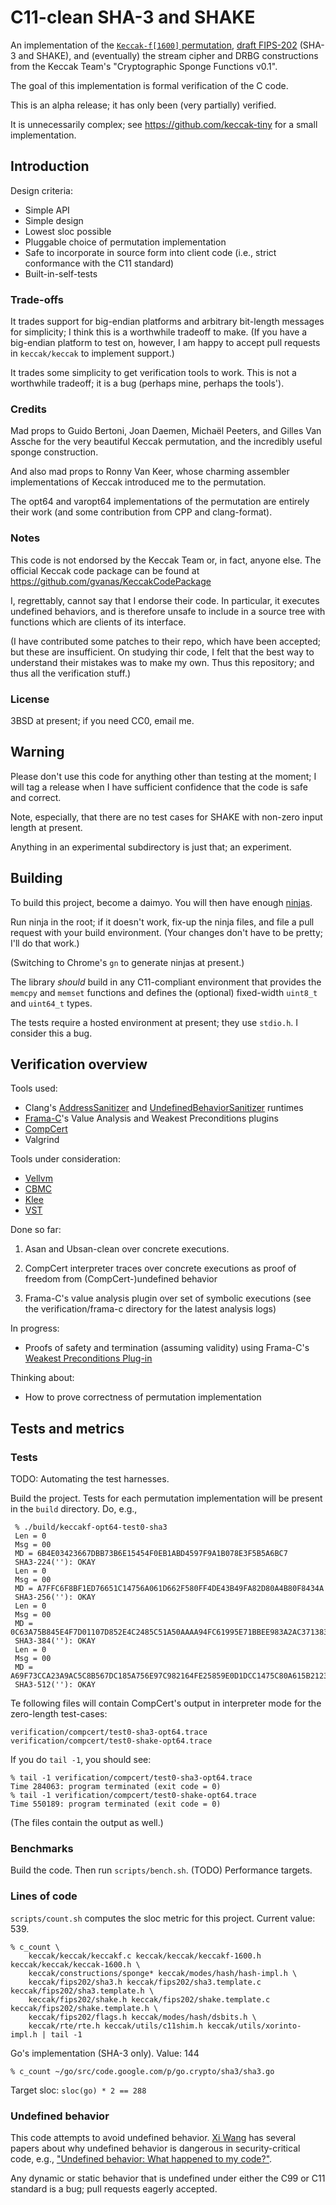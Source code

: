 # C11-clean SHA-3 and SHAKE

An implementation of the [`Keccak-f[1600]` permutation][keccak_site],
[draft FIPS-202][fips202_site] (SHA-3 and SHAKE), and (eventually)
the stream cipher and DRBG constructions from the Keccak Team's
"Cryptographic Sponge Functions v0.1".

The goal of this implementation is formal verification of the C
code.

This is an alpha release; it has only been (very partially)
verified.

It is unnecessarily complex; see https://github.com/keccak-tiny
for a small implementation.

## Introduction

Design criteria:

- Simple API
- Simple design
- Lowest sloc possible
- Pluggable choice of permutation implementation
- Safe to incorporate in source form into client code (i.e.,
  strict conformance with the C11 standard)
- Built-in-self-tests

### Trade-offs

It trades support for big-endian platforms and arbitrary bit-length
messages for simplicity; I think this is a worthwhile tradeoff to
make. (If you have a big-endian platform to test on, however, I
am happy to accept pull requests in `keccak/keccak` to implement
support.)

It trades some simplicity to get verification tools to work. This
is not a worthwhile tradeoff; it is a bug (perhaps mine, perhaps
the tools').

### Credits

Mad props to Guido Bertoni, Joan Daemen, Michaël Peeters,
and Gilles Van Assche for the very beautiful Keccak permutation,
and the incredibly useful sponge construction.

And also mad props to Ronny Van Keer, whose charming assembler
implementations of Keccak introduced me to the permutation.

The opt64 and varopt64 implementations of the permutation are
entirely their work (and some contribution from CPP and clang-format).

### Notes

This code is not endorsed by the Keccak Team or, in fact,
anyone else. The official Keccak code package can be found at
https://github.com/gvanas/KeccakCodePackage

I, regrettably, cannot say that I endorse their code. In particular,
it executes undefined behaviors, and is therefore unsafe to include
in a source tree with functions which are clients of its interface.

(I have contributed some patches to their repo, which have been
accepted; but these are insufficient. On studying thir code, I felt
that the best way to understand their mistakes was to make my own.
Thus this repository; and thus all the verification stuff.)

### License

3BSD at present; if you need CC0, email me.

## Warning

Please don't use this code for anything other than testing at
the moment; I will tag a release when I have sufficient confidence
that the code is safe and correct.

Note, especially, that there are no test cases for SHAKE with
non-zero input length at present.

Anything in an experimental subdirectory is just that; an experiment.

## Building

To build this project, become a daimyo. You will then have enough
[ninjas][ninja_home].

Run ninja in the root; if it doesn't work, fix-up the ninja files,
and file a pull request with your build environment.
(Your changes don't have to be pretty; I'll do that work.)

(Switching to Chrome's `gn` to generate ninjas at present.)

The library *should* build in any C11-compliant environment that
provides the `memcpy` and `memset` functions and defines the
(optional) fixed-width `uint8_t` and `uint64_t` types.

The tests require a hosted environment at present; they use `stdio.h`.
I consider this a bug.

## Verification overview

Tools used:

- Clang's [AddressSanitizer][asan] and [UndefinedBehaviorSanitizer][ubsan] runtimes
- [Frama-C][framac_site]'s Value Analysis and Weakest Preconditions
  plugins
- [CompCert][compcert_site]
- Valgrind

Tools under consideration:

- [Vellvm][vellvm_site]
- [CBMC][cbmc_site]
- [Klee][klee_repo]
- [VST][vst_site]

Done so far:

1. Asan and Ubsan-clean over concrete executions.

2. CompCert interpreter traces over concrete executions as proof of
freedom from (CompCert-)undefined behavior

3. Frama-C's value analysis plugin over set of symbolic executions
   (see the verification/frama-c directory for the latest analysis
   logs)

In progress:

- Proofs of safety and termination (assuming validity) using
  Frama-C's [Weakest Preconditions Plug-in][wp_site]

Thinking about:

- How to prove correctness of permutation implementation


## Tests and metrics

### Tests

TODO: Automating the test harnesses.

Build the project. Tests for each permutation implementation will be
present in the `build` directory. Do, e.g.,

     % ./build/keccakf-opt64-test0-sha3
     Len = 0
     Msg = 00
     MD = 6B4E03423667DBB73B6E15454F0EB1ABD4597F9A1B078E3F5B5A6BC7
     SHA3-224(''): OKAY
     Len = 0
     Msg = 00
     MD = A7FFC6F8BF1ED76651C14756A061D662F580FF4DE43B49FA82D80A4B80F8434A
     SHA3-256(''): OKAY
     Len = 0
     Msg = 00
     MD = 0C63A75B845E4F7D01107D852E4C2485C51A50AAAA94FC61995E71BBEE983A2AC3713831264ADB47FB6BD1E058D5F004
     SHA3-384(''): OKAY
     Len = 0
     Msg = 00
     MD = A69F73CCA23A9AC5C8B567DC185A756E97C982164FE25859E0D1DCC1475C80A615B2123AF1F5F94C11E3E9402C3AC558F500199D95B6D3E301758586281DCD26
     SHA3-512(''): OKAY

Te following files will contain CompCert's output in interpreter
mode for the zero-length test-cases:

    verification/compcert/test0-sha3-opt64.trace
    verification/compcert/test0-shake-opt64.trace

If you do `tail -1`, you should see:

    % tail -1 verification/compcert/test0-sha3-opt64.trace
    Time 284063: program terminated (exit code = 0)
    % tail -1 verification/compcert/test0-shake-opt64.trace
    Time 550189: program terminated (exit code = 0)

(The files contain the output as well.)

### Benchmarks

Build the code. Then run `scripts/bench.sh`. (TODO) Performance targets.

### Lines of code

`scripts/count.sh` computes the sloc metric for this project. Current
value: 539.

    % c_count \
        keccak/keccak/keccakf.c keccak/keccak/keccakf-1600.h keccak/keccak/keccak-1600.h \
        keccak/constructions/sponge* keccak/modes/hash/hash-impl.h \
        keccak/fips202/sha3.h keccak/fips202/sha3.template.c keccak/fips202/sha3.template.h \
        keccak/fips202/shake.h keccak/fips202/shake.template.c keccak/fips202/shake.template.h \
        keccak/fips202/flags.h keccak/modes/hash/dsbits.h \
        keccak/rte/rte.h keccak/utils/c11shim.h keccak/utils/xorinto-impl.h | tail -1

Go's implementation (SHA-3 only). Value: 144

    % c_count ~/go/src/code.google.com/p/go.crypto/sha3/sha3.go

Target sloc: `sloc(go) * 2 == 288`

### Undefined behavior

This code attempts to avoid undefined behavior. [Xi Wang][xiw]
has several papers about why undefined behavior is dangerous in
security-critical code, e.g., ["Undefined behavior: What happened to my code?"](http://pdos.csail.mit.edu/~xi/papers/ub-apsys12.pdf).

Any dynamic or static behavior that is undefined under either the C99
or C11 standard is a bug; pull requests eagerly accepted.

[keccak_site]: http://keccak.noekeon.org/
[ninja_home]: http://martine.github.io/ninja
[fips202_site]: http://csrc.nist.gov/groups/ST/hash/sha-3/sha-3_standardization.html
[clang_manual]: http://clang.llvm.org/docs/UsersManual.html
[cbmc_site]: http://www.cprover.org/cbmc/
[framac_site]: http://www.frama-c.com/
[vellvm_site]: http://www.cis.upenn.edu/~stevez/vellvm/
[klee_repo]: https://github.com/klee/klee
[asan]: http://clang.llvm.org/docs/AddressSanitizer.html
[ubsan]: http://clang.llvm.org/docs/UsersManual.html
[vst_site]: http://vst.cs.princeton.edu/
[compcert_site]: http://compcert.inria.fr/
[wp_site]: http://frama-c.com/wp.html
[xiw]: http://kqueue.org/papers/
